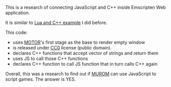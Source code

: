This is a research of connecting JavaScript and C++ inside Emscripten Web application.

It is similar to [Lua and C++ example][lua-cpp] I did before.


This code:
* uses [MOTOR][motor]'s first stage as the base to render empty window
* is released under [CC0][cc0] license (public domain).
* declares C++ functions that accept vector of strings and return them
* uses JS to call those C++ functions
* declares C++ function to call JS function that in turn calls C++ again

Overall, this was a research to find out if [MUROM][murom] can use JavaScript
to script games. The answer is YES.

[lua-cpp]: http://github.com/kornerr/cpp-callback-script
[motor]: http://bitbucket.com/ogstudio/motor
[murom]: http://opengamestudio.org/murom
[cc0]: https://creativecommons.org/share-your-work/public-domain/cc0/
